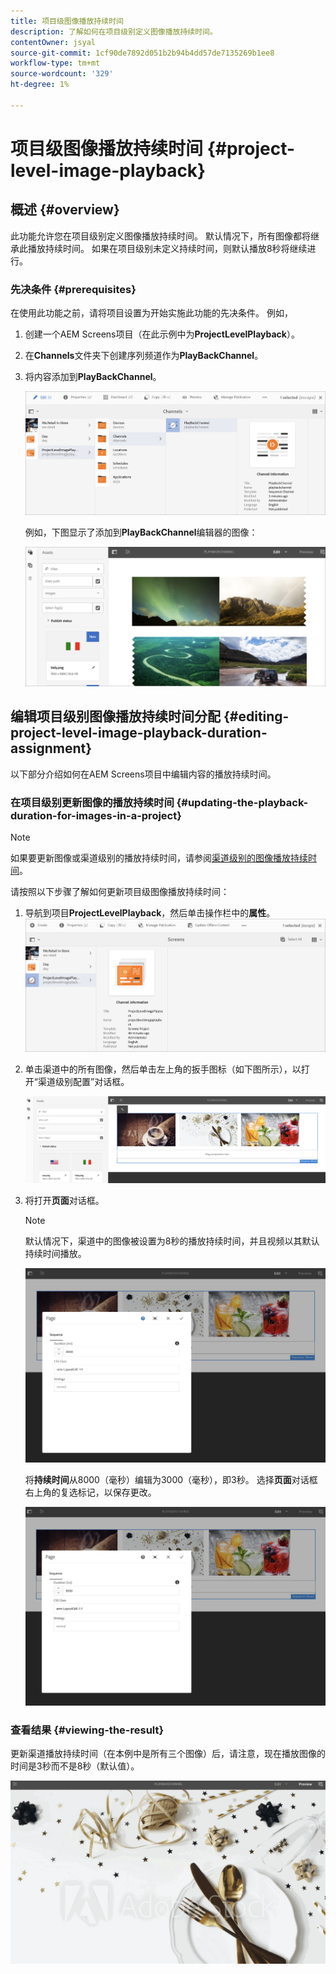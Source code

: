 ```yaml
---
title: 项目级图像播放持续时间
description: 了解如何在项目级别定义图像播放持续时间。
contentOwner: jsyal
source-git-commit: 1cf90de7892d051b2b94b4dd57de7135269b1ee8
workflow-type: tm+mt
source-wordcount: '329'
ht-degree: 1%

---
```



# 项目级图像播放持续时间 {#project-level-image-playback}

## 概述 {#overview}

此功能允许您在项目级别定义图像播放持续时间。 默认情况下，所有图像都将继承此播放持续时间。 如果在项目级别未定义持续时间，则默认播放8秒将继续进行。

### 先决条件 {#prerequisites}

在使用此功能之前，请将项目设置为开始实施此功能的先决条件。 例如，

1. 创建一个AEM Screens项目（在此示例中为&#x200B;**ProjectLevelPlayback**）。
1. 在&#x200B;**Channels**&#x200B;文件夹下创建序列频道作为&#x200B;**PlayBackChannel**。
1. 将内容添加到&#x200B;**PlayBackChannel**。

   ![资源](assets/image_playback1.png)

   例如，下图显示了添加到&#x200B;**PlayBackChannel**&#x200B;编辑器的图像：

   ![资源](assets/image_playback2.png)

## 编辑项目级别图像播放持续时间分配 {#editing-project-level-image-playback-duration-assignment}

以下部分介绍如何在AEM Screens项目中编辑内容的播放持续时间。

### 在项目级别更新图像的播放持续时间 {#updating-the-playback-duration-for-images-in-a-project}


>[!NOTE]
>
>如果要更新图像或渠道级别的播放持续时间，请参阅[渠道级别的图像播放持续时间](channel-level-image-playback.md)。

请按照以下步骤了解如何更新项目级图像播放持续时间：

1. 导航到项目&#x200B;**ProjectLevelPlayback**，然后单击操作栏中的&#x200B;**属性**。
   ![资源](assets/image_playback3.png)

1. 单击渠道中的所有图像，然后单击左上角的扳手图标（如下图所示），以打开“渠道级别配置”对话框。

   ![screen_shot_2019-06-25at95945am](assets/screen_shot_2019-06-25at95945am.png)

1. 将打开&#x200B;**页面**&#x200B;对话框。

   >[!NOTE]
   >
   >默认情况下，渠道中的图像被设置为8秒的播放持续时间，并且视频以其默认持续时间播放。

   ![screen_shot_2019-06-25at100343am](assets/screen_shot_2019-06-25at100343am.png)

   将&#x200B;**持续时间**&#x200B;从8000（毫秒）编辑为3000（毫秒），即3秒。 选择&#x200B;**页面**&#x200B;对话框右上角的复选标记，以保存更改。

   ![screen_shot_2019-06-25at101527am](assets/screen_shot_2019-06-25at101527am.png)

### 查看结果 {#viewing-the-result}

更新渠道播放持续时间（在本例中是所有三个图像）后，请注意，现在播放图像的时间是3秒而不是8秒（默认值）。

![渠道预览](assets/channel_preview.gif)

